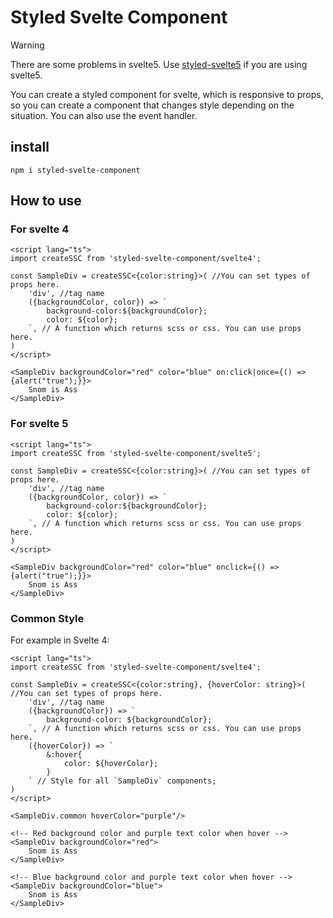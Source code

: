 # Styled Svelte Component

> [!WARNING]  
> There are some problems in svelte5. Use [styled-svelte5](https://github.com/hotsixman/styled-svelte5) if you are using svelte5.

You can create a styled component for svelte, which is responsive to props, so you can create a component that changes style depending on the situation. You can also use the event handler.

## install

`npm i styled-svelte-component`

## How to use

### For svelte 4

```svelte
<script lang="ts">
import createSSC from 'styled-svelte-component/svelte4';

const SampleDiv = createSSC<{color:string}>( //You can set types of props here.
    'div', //tag name
    ({backgroundColor, color}) => `
        background-color:${backgroundColor};
        color: ${color};
    `, // A function which returns scss or css. You can use props here.
)
</script>

<SampleDiv backgroundColor="red" color="blue" on:click|once={() => {alert("true");}}>
    Snom is Ass
</SampleDiv>
```

### For svelte 5

```svelte
<script lang="ts">
import createSSC from 'styled-svelte-component/svelte5';

const SampleDiv = createSSC<{color:string}>( //You can set types of props here.
    'div', //tag name
    ({backgroundColor, color}) => `
        background-color:${backgroundColor};
        color: ${color};
    `, // A function which returns scss or css. You can use props here.
)
</script>

<SampleDiv backgroundColor="red" color="blue" onclick={() => {alert("true");}}>
    Snom is Ass
</SampleDiv>
```

### Common Style

For example in Svelte 4: 

```svelte
<script lang="ts">
import createSSC from 'styled-svelte-component/svelte4';

const SampleDiv = createSSC<{color:string}, {hoverColor: string}>( //You can set types of props here.
    'div', //tag name
    ({backgroundColor}) => `
        background-color: ${backgroundColor};
    `, // A function which returns scss or css. You can use props here.
    ({hoverColor}) => `
        &:hover{
            color: ${hoverColor};
        }
    ` // Style for all `SampleDiv` components;
)
</script>

<SampleDiv.common hoverColor="purple"/>

<!-- Red background color and purple text color when hover -->
<SampleDiv backgroundColor="red">
    Snom is Ass
</SampleDiv>

<!-- Blue background color and purple text color when hover -->
<SampleDiv backgroundColor="blue">
    Snom is Ass
</SampleDiv>
```
